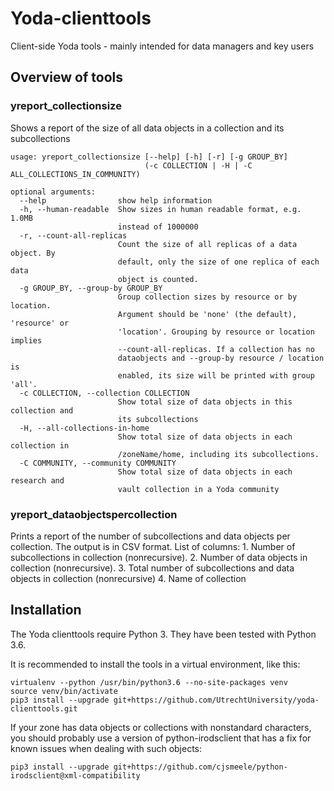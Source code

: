 # Yoda-clienttools

Client-side Yoda tools - mainly intended for data managers and key users

## Overview of tools

### yreport\_collectionsize

Shows a report of the size of all data objects in a collection and its subcollections

```
usage: yreport_collectionsize [--help] [-h] [-r] [-g GROUP_BY]
                              (-c COLLECTION | -H | -C ALL_COLLECTIONS_IN_COMMUNITY)

optional arguments:
  --help                show help information
  -h, --human-readable  Show sizes in human readable format, e.g. 1.0MB
                        instead of 1000000
  -r, --count-all-replicas
                        Count the size of all replicas of a data object. By
                        default, only the size of one replica of each data
                        object is counted.
  -g GROUP_BY, --group-by GROUP_BY
                        Group collection sizes by resource or by location.
                        Argument should be 'none' (the default), 'resource' or
                        'location'. Grouping by resource or location implies
                        --count-all-replicas. If a collection has no
                        dataobjects and --group-by resource / location is
                        enabled, its size will be printed with group 'all'.
  -c COLLECTION, --collection COLLECTION
                        Show total size of data objects in this collection and
                        its subcollections
  -H, --all-collections-in-home
                        Show total size of data objects in each collection in
                        /zoneName/home, including its subcollections.
  -C COMMUNITY, --community COMMUNITY
                        Show total size of data objects in each research and
                        vault collection in a Yoda community
```

### yreport\_dataobjectspercollection

Prints a report of the number of subcollections and data objects
  per collection. The output is in CSV format. List of columns:
    1. Number of subcollections in collection (nonrecursive).
    2. Number of data objects in collection (nonrecursive).
    3. Total number of subcollections and data objects in collection (nonrecursive)
    4. Name of collection

## Installation

The Yoda clienttools require Python 3. They have been tested with Python 3.6. 

It is recommended to install the tools in a virtual environment, like this:

```
virtualenv --python /usr/bin/python3.6 --no-site-packages venv
source venv/bin/activate
pip3 install --upgrade git+https://github.com/UtrechtUniversity/yoda-clienttools.git
```

If your zone has data objects or collections with nonstandard characters, you should probably use
a version of python-irodsclient that has a fix for known issues when dealing with such objects:

```
pip3 install --upgrade git+https://github.com/cjsmeele/python-irodsclient@xml-compatibility
```
